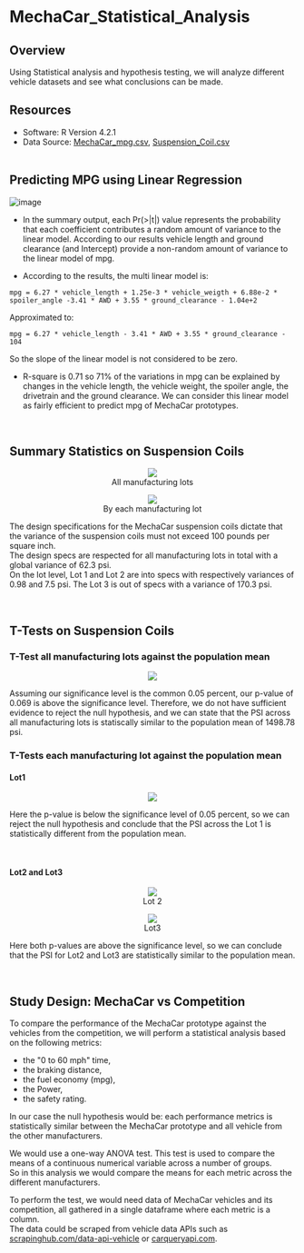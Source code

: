 # MechaCar_Statistical_Analysis

## Overview
Using Statistical analysis and hypothesis testing, we will analyze different vehicle datasets and see what conclusions can be made.

## Resources
- Software: R Version 4.2.1
- Data Source: [MechaCar_mpg.csv](https://github.com/MiguelB512/MechaCar-Statistical-Analysis/blob/main/Resources/MechaCar_mpg.csv), [Suspension_Coil.csv](https://github.com/MiguelB512/MechaCar-Statistical-Analysis/blob/main/Resources/Suspension_Coil.csv) <br> <br>

## Predicting MPG using Linear Regression

![image](https://user-images.githubusercontent.com/60283799/186544803-8e91b04f-c881-4c41-8f17-83d5d65d30e0.png)

- In the summary output, each Pr(>|t|) value represents the probability that each coefficient contributes a random amount of variance to the linear model. According to our results vehicle length and ground clearance (and Intercept) provide a non-random amount of variance to the linear model of mpg.

- According to the results, the multi linear model is:
```
mpg = 6.27 * vehicle_length + 1.25e-3 * vehicle_weigth + 6.88e-2 * spoiler_angle -3.41 * AWD + 3.55 * ground_clearance - 1.04e+2
```
Approximated to:

```
mpg = 6.27 * vehicle_length - 3.41 * AWD + 3.55 * ground_clearance - 104
```
So the slope of the linear model is not considered to be zero.

- R-square is 0.71 so 71% of the variations in mpg can be explained by changes in the vehicle length, the vehicle weight, the spoiler angle, the drivetrain and the ground clearance. We can consider this linear model as fairly efficient to predict mpg of MechaCar prototypes.

<br>

## Summary Statistics on Suspension Coils

<p align="center">
    <img src="https://user-images.githubusercontent.com/68669675/98474385-f4d27900-21ba-11eb-82da-90ebd98192ec.png"><br>All manufacturing lots 
</p>
<p align="center">
    <img src="https://user-images.githubusercontent.com/68669675/98474391-f56b0f80-21ba-11eb-9393-63bf7f9dba87.png"><br>By each manufacturing lot
</p>

The design specifications for the MechaCar suspension coils dictate that the variance of the suspension coils must not exceed 100 pounds per square inch.\
The design specs are respected for all manufacturing lots in total with a global variance of 62.3 psi.\
On the lot level, Lot 1 and Lot 2 are into specs with respectively variances of 0.98 and 7.5 psi. The Lot 3 is out of specs with a variance of 170.3 psi.

<br>

## T-Tests on Suspension Coils

### T-Test all manufacturing lots against the population mean

<p align="center">
    <img src="https://user-images.githubusercontent.com/68669675/98474356-f308b580-21ba-11eb-955b-bf4211a38d92.png"> 
</p>

Assuming our significance level is the common 0.05 percent, our p-value of 0.069 is above the significance level. Therefore, we do not have sufficient evidence to reject the null hypothesis, and we can state that the PSI across all manufacturing lots is statiscally similar to the population mean of 1498.78 psi.

### T-Tests each manufacturing lot against the population mean

#### Lot1

<p align="center">
    <img src="https://user-images.githubusercontent.com/68669675/98474375-f439e280-21ba-11eb-9332-a14124bed49c.png"> 
</p>

Here the p-value is below the significance level of 0.05 percent, so we can reject the null hypothesis and conclude that the PSI across the Lot 1 is statistically different from the population mean.

<br>

#### Lot2 and Lot3

<p align="center">
    <img src="https://user-images.githubusercontent.com/68669675/98474378-f439e280-21ba-11eb-90ea-2349f3081f2e.png"><br>Lot 2  
</p>
<p align="center">
    <img src="https://user-images.githubusercontent.com/68669675/98474380-f4d27900-21ba-11eb-812a-1c24e7fe25b1.png"><br>Lot3
</p>

Here both p-values are above the significance level, so we can conclude that the PSI for Lot2 and Lot3 are statistically similar to the population mean.

<br>

## Study Design: MechaCar vs Competition
To compare the performance of the MechaCar prototype against the vehicles from the competition, we will perform a statistical analysis based on the following metrics: 
- the "0 to 60 mph" time,
- the braking distance,
- the fuel economy (mpg),
- the Power,
- the safety rating.

In our case the null hypothesis would be: each performance metrics is statistically similar between the MechaCar prototype and all vehicle from the other manufacturers.

We would use a one-way ANOVA test. This test is used to compare the means of a continuous numerical variable across a number of groups.\
So in this analysis we would compare the means for each metric across the different manufacturers.

To perform the test, we would need data of MechaCar vehicles and its competition, all gathered in a single dataframe where each metric is a column.\
The data could be scraped from vehicle data APIs such as [scrapinghub.com/data-api-vehicle](https://www.scrapinghub.com/data-api-vehicle/) or [carqueryapi.com](https://www.carqueryapi.com/).
